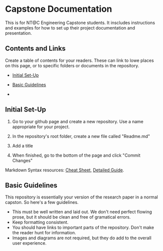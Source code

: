 # Capstone Documentation

This is for NT@C Engineering Capstone students.  It inscludes instructions and examples for how to set up their project documentation and presentation.


## Contents and Links

Create a table of contents for your readers.  These can link to lowe places on this page, or to specific folders or documents in the repository.

* [Initial Set-Up](https://github.com/rhunter-NTatC/Capstone_Documentation_Sample#initial-set-up)

* [Basic Guidelines](https://github.com/rhunter-NTatC/Capstone_Documentation_Sample#basic-guidelines)

*  


## Initial Set-Up

1. Go to your github page and create a new repository.  Use a name appropriate for your project.

1. In the repository's root folder, create a new file called "Readme.md"

1. Add a title

1. When finished, go to the bottom of the page and click "Commit Changes"

Markdown Syntax resources: [Cheat Sheet](https://github.com/rhunter-NTatC/Capstone_Documentation_Sample#basic-guidelines), [Detailed Guide](https://www.markdownguide.org/basic-syntax/).
 

## Basic Guidelines

This repository is essentially your version of the research paper in a normal capston.  So here's a few guidelines.

* This must be well written and laid out.  We don't need perfect flowing prose, but it should be clean and free of gramatical errors.
* Keep formatting consistent.
* You should have links to important parts of the repository.  Don't make the reader hunt for information.
* Images and diagrams are not required, but they do add to the overall user experience.
